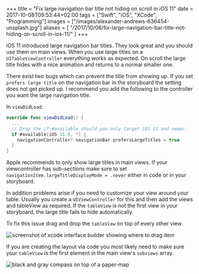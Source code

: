 +++
title = "Fix large navigation bar title not hiding on scroll in iOS 11"
date = 2017-10-08T09:53:44+02:00
tags = ["Swift", "iOS", "XCode", "Programming"]
images = ["/images/alexander-andrews-636454-unsplash.jpg"]
aliases = [
  "/2017/10/08/fix-large-navigation-bar-title-not-hiding-on-scroll-in-ios-11/"
]
+++

iOS 11 introduced large navigation bar titles. They look great and you should use them on main views. When you use large titles on a ```UITableViewController``` everything works as expected. On scroll the large title hides with a nice animation and returns to a normal smaller one.<!--more-->

There exist two bugs which can prevent the title from showing up. If you set ```prefers large title``` on the navigation bar in the storyboard the setting does not get picked up. I recommend you add the following to the controller you want the large navigation title.

In ```viewDidLoad```:
```swift
override func viewDidLoad() {
  ...
  // Drop the if-#available should you only target iOS 11 and newer.
  if #available(iOS 11.0, *) {
    navigationController?.navigationBar.prefersLargeTitles = true
  }
}
```

Apple recommends to only show large titles in main views. If your viewcontroller has sub-sections make sure to set ```navigationItem.largeTitleDisplayMode = .never``` either in code or in your storyboard.


In addition problems arise if you need to customize your view around your table. Usually you create a ```UIViewController``` for this and then add the views and tableView as required.
If the ```tableView``` is not the first view in your storyboard, the large title fails to hide automatically.

To fix this issue drag and drop the ```tableView``` on top of every other view.

![screenshot of xcode interface builder showing where to drag item](/images/storyboard.png)

If you are creating the layout via code you most likely need to make sure your ```tableView``` is the first element in the main view's ```subviews``` array.

![black and gray compass on top of a paper-map](/images/alexander-andrews-636454-unsplash.jpg)
